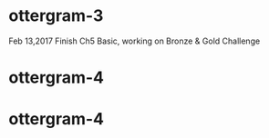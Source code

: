 # ottergram-3
Feb 13,2017 Finish Ch5 Basic, working on Bronze & Gold Challenge
# ottergram-4
# ottergram-4
